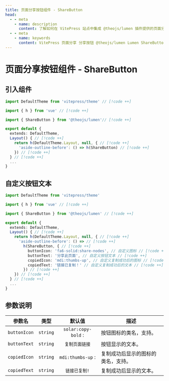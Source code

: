 ```yaml
---
title: 页面分享按钮组件 - ShareButton
head:
  - - meta
    - name: description
      content: 了解如何在 VitePress 站点中集成 @theojs/lumen 插件提供的页面分享按钮 (ShareButton)。本指南包括组件引入、自定义按钮图标与文本，以及参数说明，方便用户快速复制和分享页面链接。
  - - meta
    - name: keywords
      content: VitePress 页面分享 分享按钮 @theojs/lumen Lumen ShareButton 复制链接 剪贴板 Iconify theojs VitePress插件 社交分享 链接分享 用户体验
---
```


# 页面分享按钮组件 - ShareButton

## 引入组件

```ts [.vitepress/theme/index.ts]
import DefaultTheme from 'vitepress/theme' // [!code ++]

import { h } from 'vue' // [!code ++]

import { ShareButton } from '@theojs/lumen'// [!code ++]

export default {
  extends: DefaultTheme,
  Layout() { // [!code ++]
    return h(DefaultTheme.Layout, null, { // [!code ++]
      'aside-outline-before': () => h(ShareButton) // [!code ++]
    }) // [!code ++]
  } // [!code ++]
  ...
}
```

## 自定义按钮文本

```ts [.vitepress/theme/index.ts]
import DefaultTheme from 'vitepress/theme'

import { h } from 'vue' // [!code ++]

import { ShareButton } from '@theojs/lumen' // [!code ++]

export default {
  extends: DefaultTheme,
  Layout() { // [!code ++]
    return h(DefaultTheme.Layout, null, { // [!code ++]
      'aside-outline-before': () => // [!code ++]
        h(ShareButton, { // [!code ++]
          buttonIcon: 'fa6-solid:share-nodes', // 自定义图标 // [!code ++]
          buttonText: '分享此页面', // 自定义按钮文本 // [!code ++]
          copiedIcon: 'mdi:thumbs-up', // 自定义复制成功后的图标 // [!code ++]
          copiedText: '链接已复制！' // 自定义复制成功后的文本 // [!code ++]
        }) // [!code ++]
    }) // [!code ++]
  } // [!code ++]
  ...
}
```

## 参数说明

|    参数名    |   类型   |                                  默认值                                  | 描述                                                                                                                                                                      |
| :----------: | :------: | :----------------------------------------------------------------------: | ------------------------------------------------------------------------------------------------------------------------------------------------------------------------- |
| `buttonIcon` | `string` | `solar:copy-bold` : <iconify-icon icon="solar:copy-bold"></iconify-icon> | 按钮图标的类名，支持<Pill name="iconify 图标" link="https://icon-sets.iconify.design/" icon="line-md:iconify2-static" color="#1769AA" alt="iconify icon" />。             |
| `buttonText` | `string` |                              `复制页面链接`                              | 按钮显示的文本。                                                                                                                                                          |
| `copiedIcon` | `string` |   `mdi:thumbs-up` : <iconify-icon icon="mdi:thumbs-up"></iconify-icon>   | 复制成功后显示的图标的类名，支持<Pill name="iconify 图标" link="https://icon-sets.iconify.design/" icon="line-md:iconify2-static" color="#1769AA" alt="iconify icon" />。 |
| `copiedText` | `string` |                              `链接已复制!`                               | 复制成功后显示的文本。                                                                                                                                                    |
